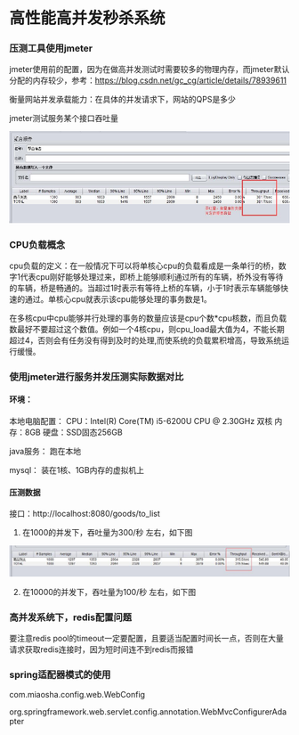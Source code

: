 # 高性能高并发秒杀系统

### 压测工具使用jmeter

jmeter使用前的配置，因为在做高并发测试时需要较多的物理内存，而jmeter默认分配的内存较少，参考：https://blog.csdn.net/gc_cg/article/details/78939611

衡量网站并发承载能力：在具体的并发请求下，网站的QPS是多少

jmeter测试服务某个接口吞吐量

![jmeter测试服务某个接口吞吐量](pictures/jmeter-picture1.jpg)

### CPU负载概念
cpu负载的定义：在一般情况下可以将单核心cpu的负载看成是一条单行的桥，数字1代表cpu刚好能够处理过来，即桥上能够顺利通过所有的车辆，桥外没有等待的车辆，桥是畅通的。当超过1时表示有等待上桥的车辆，小于1时表示车辆能够快速的通过。单核心cpu就表示该cpu能够处理的事务数是1。

在多核cpu中cpu能够并行处理的事务的数量应该是cpu个数*cpu核数，而且负载数最好不要超过这个数值。例如一个4核cpu，则cpu_load最大值为4，不能长期超过4，否则会有任务没有得到及时的处理,而使系统的负载累积增高，导致系统运行缓慢。

### 使用jmeter进行服务并发压测实际数据对比

#### 环境：

本地电脑配置：
CPU：Intel(R) Core(TM) i5-6200U CPU @ 2.30GHz 双核
内存：8GB
硬盘：SSD固态256GB

java服务： 跑在本地

mysql： 装在1核、1GB内存的虚拟机上

#### 压测数据

接口：http://localhost:8080/goods/to_list

1. 在1000的并发下，吞吐量为300/秒 左右，如下图

![1000的并发下，吞吐量](pictures/jmeter-picture2.jpg)

2. 在10000的并发下，吞吐量为100/秒 左右，如下图

### 高并发系统下，redis配置问题

要注意redis pool的timeout一定要配置，且要适当配置时间长一点，否则在大量请求获取redis连接时，因为短时间连不到redis而报错

### spring适配器模式的使用
com.miaosha.config.web.WebConfig

org.springframework.web.servlet.config.annotation.WebMvcConfigurerAdapter
